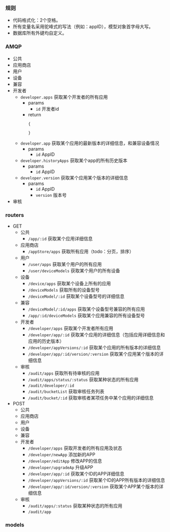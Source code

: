 ### 规则
- 代码格式化：2个空格。
- 所有变量名采用驼峰式的写法（例如：appID），模型对象首字母大写。
- 数据库所有外键均自定义。

### AMQP
  - 公共
  - 应用商店
  - 用户
  - 设备
  - 兼容
  - 开发者
    - `developer.apps` 获取某个开发者的所有应用
      - params
        - `id` 开发者id
      - return
        ```
        {

        }
        ```
    - `developer.app` 获取某个应用的最新版本的详细信息，和兼容设备情况
      - params
        -  `id` AppID
    - `developer.historyApps` 获取某个app的所有历史版本
      - params
        - `id` AppID
    - `developer.version` 获取某个应用某个版本的详细信息
      - params
        - `id` AppID
        - `version` 版本号
  - 审核
### routers
  - GET
    - 公共
      - `/app/:id` 获取某个应用详细信息
    - 应用商店
      - `/appStore/apps` 获取所有应用（todo：分页，排序）
    - 用户
      - `/user/apps` 获取某个用户的所有应用
      - `/user/deviceModels` 获取某个用户的所有设备
    - 设备
      - `/device/apps` 获取某个设备上所有的应用
      - `/deviceModels` 获取所有的设备型号
      - `/deviceModel/:id` 获取某个设备型号的详细信息
    - 兼容
      - `/deviceModel/:id/apps` 获取某个设备型号兼容的所有应用
      - `/app/:id/deviceModels` 获取某个应用兼容的所有设备型号
    - 开发者
      - `/developer/apps` 获取某个开发者所有应用
      - `/developer/app/:id` 获取某个应用的详细信息（包括应用详细信息和应用的历史版本）
      - `/developer/appVersions/:id` 获取某个应用的所有版本的详细信息
      - `/developer/app/:id/version/:version` 获取某个应用某个版本的详细信息
    - 审核
      - `/audit/apps` 获取所有待审核的应用
      - `/audit/apps/status/:status` 获取某种状态的所有应用
      - `/audit/developer/:id`
      - `/audit/bucketList` 获取审核任务列表
      - `/audit/bucket/:id` 获取审核者某项任务中某个应用的详细信息
  - POST
    - 公共
    - 应用商店
    - 用户
    - 设备
    - 兼容
    - 开发者
      - `/developer/apps` 获取开发者的所有应用及状态
      - `/developer/newApp` 添加新的APP
      - `/developer/editApp` 修改APP的信息
      - `/developer/upgradeAp` 升级APP
      - `/developer/app/:id` 获取某个ID的APP详细信息
      - `/developer/appVersions/:id` 获取某个ID的APP所有版本的详细信息
      - `/developer/app/:id/version/:version` 获取某个APP某个版本的详细信息
    - 审核
      - `/audit/apps/:status` 获取某种状态的所有应用
      - `/audit/app`
### models
